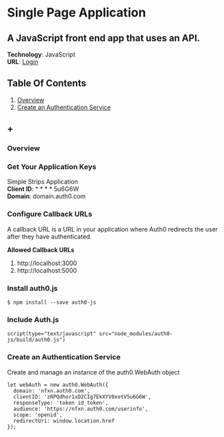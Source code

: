 # Single Page Application
## A JavaScript front end app that uses an API.

**Technology**: JavaScript  
**URL**: [Login](https://auth0.com/docs/quickstart/spa/vanillajs/01-login)  

## Table Of Contents
1. [Overview](#overview)
2. [Create an Authentication Service](#create-an-authentication-service)
## +

### Overview
### Get Your Application Keys
Simple Strips Application  
**Client ID**: * * * * 5u6G6W  
**Domain**: domain.auth0.com  

### Configure Callback URLs
A callback URL is a URL in your application where Auth0 redirects the user after they have authenticated.

**Allowed Callback URLs**  
1. http://localhost:3000
1. http://localhost:5000

### Install auth0.js
```
$ npm install --save auth0-js
```
### Include Auth.js
```
script(type="text/javascript" src="node_modules/auth0-js/build/auth0.js")
```


### Create an Authentication Service
Create and manage an instance of the auth0.WebAuth object
```
let webAuth = new auth0.WebAuth({
  domain: 'nfxn.auth0.com',
  clientID: 'zRPQdhor1xD2CIg7EkXYV0xetV5u6G6W',
  responseType: 'token id_token',
  audience: 'https://nfxn.auth0.com/userinfo',
  scope: 'openid',
  redirectUri: window.location.href
});
```
